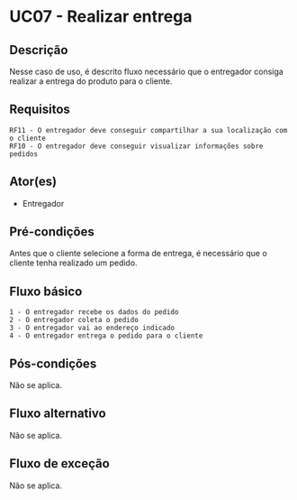 # UC07 - Realizar entrega

## Descrição
Nesse caso de uso, é descrito fluxo necessário que o entregador consiga realizar a entrega do produto para o cliente.

## Requisitos
    RF11 - O entregador deve conseguir compartilhar a sua localização com o cliente
    RF10 - O entregador deve conseguir visualizar informações sobre pedidos

## Ator(es)
 - Entregador


## Pré-condições
Antes que o cliente selecione a forma de entrega, é necessário que o cliente tenha realizado um pedido.

## Fluxo básico
    1 - O entregador recebe os dados do pedido
    2 - O entregador coleta o pedido
    3 - O entregador vai ao endereço indicado
    4 - O entregador entrega o pedido para o cliente


## Pós-condições
Não se aplica.

## Fluxo alternativo
Não se aplica.

## Fluxo de exceção
Não se aplica.




 
